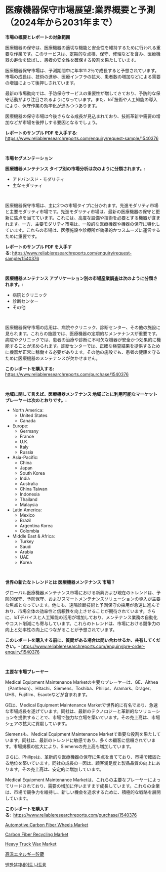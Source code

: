<p><h1>医療機器保守市場展望:業界概要と予測（2024年から2031年まで）</h1></p><p><strong>市場の概要とレポートの対象範囲</strong></p>
<p><p>医療機器の保守は、医療機器の適切な機能と安全性を維持するために行われる重要な作業です。このサービスは、定期的な点検、保守、修理などを含み、医療機器の寿命を延ばし、患者の安全性を確保する役割を果たしています。</p><p>医療機器保守市場は、予測期間中に年率11.2％で成長すると予想されています。市場の成長は、技術の進歩、医療インフラの拡大、患者数の増加などによる需要の増加によって後押しされています。</p><p>最新の市場動向では、予防保守サービスの重要性が増してきており、予防的な保守活動がより注目されるようになっています。また、IoT技術や人工知能の導入により、保守作業の効率化が進みつつあります。</p><p>医療機器の保守市場は今後さらなる成長が見込まれており、技術革新や需要の増加などが市場を後押しする要因となるでしょう。</p></p>
<p><strong>レポートのサンプル PDF を入手する:</strong> <a href="https://www.reliableresearchreports.com/enquiry/request-sample/1540376">https://www.reliableresearchreports.com/enquiry/request-sample/1540376</a></p>
<p>&nbsp;</p>
<p><strong>市場セグメンテーション</strong></p>
<p><strong>医療機器メンテナンス タイプ別の市場分析は次のように分類されます。:</strong></p>
<p><ul><li>アドバンスド・モダリティ</li><li>主なモダリティ</li></ul></p>
<p>&nbsp;</p>
<p><p>医療機器保守市場は、主に2つの市場タイプに分かれます。先進モダリティ市場と主要モダリティ市場です。先進モダリティ市場は、最新の医療機器の保守と更新に焦点を当てています。これには、高度な設備や技術を必要とする機器が含まれます。一方、主要モダリティ市場は、一般的な医療機器や機器の保守に特化しています。これらの市場は、医療施設や診療所が効果的かつスムーズに運営するために重要です。</p></p>
<p><strong>レポートのサンプル PDF を入手する:</strong>&nbsp;<a href="https://www.reliableresearchreports.com/enquiry/request-sample/1540376">https://www.reliableresearchreports.com/enquiry/request-sample/1540376</a></p>
<p>&nbsp;</p>
<p><strong> 医療機器メンテナンス アプリケーション別の市場産業調査は次のように分類されます。:</strong></p>
<p><ul><li>病院とクリニック</li><li>診断センター</li><li>その他</li></ul></p>
<p>&nbsp;</p>
<p><p>医療機器保守市場の応用は、病院やクリニック、診断センター、その他の施設に見られます。これらの施設では、医療機器の定期的なメンテナンスが重要です。病院やクリニックでは、患者の治療や診断に不可欠な機器が安全かつ効果的に機能することが求められます。診断センターでは、正確な検査結果を提供するために機器が正常に稼働する必要があります。その他の施設でも、患者の健康を守るために医療機器のメンテナンスが欠かせません。</p></p>
<p><strong>このレポートを購入する:</strong>&nbsp; <a href="https://www.reliableresearchreports.com/purchase/1540376">https://www.reliableresearchreports.com/purchase/1540376</a></p>
<p>&nbsp;</p>
<p><strong>地域に関して言えば、医療機器メンテナンス 地域ごとに利用可能なマーケットプレーヤーは次のとおりです。:</strong></p>
<p><ul>
    <li>
        North America:
        <ul>
            <li>United States</li>
            <li>Canada</li>
        </ul>
    </li>
    <li>
        Europe:
        <ul>
            <li>Germany</li>
            <li>France</li>
            <li>U.K.</li>
            <li>Italy</li>
            <li>Russia</li>
        </ul>
    </li>
    <li>
        Asia-Pacific:
        <ul>
            <li>China</li>
            <li>Japan</li>
            <li>South Korea</li>
            <li>India</li>
            <li>Australia</li>
            <li>China Taiwan</li>
            <li>Indonesia</li>
            <li>Thailand</li>
            <li>Malaysia</li>
        </ul>
    </li>
    <li>
        Latin America:
        <ul>
            <li>Mexico</li>
            <li>Brazil</li>
            <li>Argentina Korea</li>
            <li>Colombia</li>
        </ul>
    </li>
    <li>
        Middle East & Africa:
        <ul>
            <li>Turkey</li>
            <li>Saudi</li>
            <li>Arabia</li>
            <li>UAE</li>
            <li>Korea</li>
        </ul>
    </li>
    </ul></p>
<p>&nbsp;</p>
<p><strong>世界の新たなトレンドとは 医療機器メンテナンス 市場？</strong></p>
<p><p>グローバル医療機器メンテナンス市場における新興および現在のトレンドは、予防的保守、予防保守、およびスマートメンテナンスソリューションの導入が主要な焦点となっています。他にも、遠隔診断技術と予測保守の採用が急速に進んでおり、市場全体の効率性と信頼性を向上させることが期待されています。さらに、IoTデバイスと人工知能の活用が増加しており、メンテナンス業務の自動化やコスト削減にも寄与しています。これらのトレンドは、市場における競争力の向上と効率性の向上につながることが予想されています。</p></p>
<p><strong>このレポートを購入する前に、質問がある場合は問い合わせるか、共有してください。</strong>- <a href="https://www.reliableresearchreports.com/enquiry/pre-order-enquiry/1540376">https://www.reliableresearchreports.com/enquiry/pre-order-enquiry/1540376</a></p>
<p>&nbsp;</p>
<p><strong>主要な市場プレーヤー</strong></p>
<p><p>Medical Equipment Maintenance Marketの主要なプレーヤーは、GE、Althea（Pantheon）、Hitachi、Siemens、Toshiba、Philips、Aramark、Dräger、UHS、Fujifilm、Esaoteなどが含まれます。</p><p>GEは、Medical Equipment Maintenance Marketで世界的に有名であり、急速な市場成長を遂げています。同社は、最新のテクノロジーと革新的なソリューションを提供することで、市場で強力な立場を築いています。その売上高は、市場シェアの拡大に貢献しています。</p><p>Siemensも、Medical Equipment Maintenance Marketで重要な役割を果たしています。同社は、最新のトレンドに敏感であり、多くの顧客に信頼されています。市場規模の拡大により、Siemensの売上高も増加しています。</p><p>さらに、Philipsは、革新的な医療機器の保守に焦点を当てており、市場で確固たる地位を築いています。同社の成長の一因は、顧客満足度と製品品質の向上にあります。その売上高は、安定的に増加しています。</p><p>Medical Equipment Maintenance Marketは、これらの主要なプレーヤーによってリードされており、需要の増加に伴いますます成長しています。これらの企業は、市場で競争力を維持し、新しい機会を追求するために、積極的な戦略を展開しています。</p></p>
<p><strong>このレポートを購入する:</strong>&nbsp;&nbsp;<a href="https://www.reliableresearchreports.com/purchase/1540376">https://www.reliableresearchreports.com/purchase/1540376</a></p>
<p><p><a href="https://issuu.com/reportprime-2/docs/automotive-carbon-fiber-wheels-market-size-2030.pp">Automotive Carbon Fiber Wheels Market</a></p><p><a href="https://issuu.com/reportprime-2/docs/carbon-fiber-recycling-market-size-2030.pptx">Carbon Fiber Recycling Market</a></p><p><a href="https://github.com/RichRobinson5/Market-Research-Report-List-4/blob/main/heavy-truck-wax-market.md">Heavy Truck Wax Market</a></p><p><a href="https://github.com/oqoeusbvpadwjs08/Market-Research-Report-List-1/blob/main/2216738188622.md">高温エネルギー貯蔵</a></p><p><a href="https://github.com/vs2869dizt0/Market-Research-Report-List-1/blob/main/7740602188489.md">벤젠설피네이트 나트륨</a></p></p>